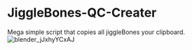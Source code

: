 # JiggleBones-QC-Creater
Mega simple script that copies all jiggleBones your clipboard.
![blender_jJxhyYCxAJ](https://user-images.githubusercontent.com/65503900/230903618-e074c765-28d9-4434-afb6-be47b2d20320.png)
